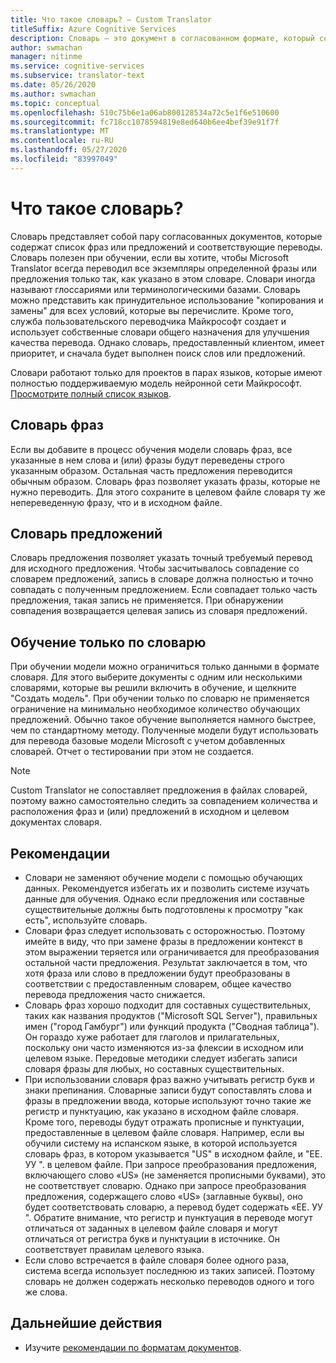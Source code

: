 ```yaml
---
title: Что такое словарь? — Custom Translator
titleSuffix: Azure Cognitive Services
description: Словарь — это документ в согласованном формате, который содержит список фраз или предложений (вместе с переводами этих фраз), чтобы Microsoft Translator всегда переводил эти фразы одинаково. Словари также называют глоссариями и терминологическими базами.
author: swmachan
manager: nitinme
ms.service: cognitive-services
ms.subservice: translator-text
ms.date: 05/26/2020
ms.author: swmachan
ms.topic: conceptual
ms.openlocfilehash: 510c75b6e1a06ab800128534a72c5e1f6e510600
ms.sourcegitcommit: fc718cc1078594819e8ed640b6ee4bef39e91f7f
ms.translationtype: MT
ms.contentlocale: ru-RU
ms.lasthandoff: 05/27/2020
ms.locfileid: "83997049"
---
```

# <a name="what-is-a-dictionary"></a>Что такое словарь?

Словарь представляет собой пару согласованных документов, которые содержат список фраз или предложений и соответствующие переводы. Словарь полезен при обучении, если вы хотите, чтобы Microsoft Translator всегда переводил все экземпляры определенной фразы или предложения только так, как указано в этом словаре. Словари иногда называют глоссариями или терминологическими базами. Словарь можно представить как принудительное использование "копирования и замены" для всех условий, которые вы перечислите. Кроме того, служба пользовательского переводчика Майкрософт создает и использует собственные словари общего назначения для улучшения качества перевода. Однако словарь, предоставленный клиентом, имеет приоритет, и сначала будет выполнен поиск слов или предложений.

Словари работают только для проектов в парах языков, которые имеют полностью поддерживаемую модель нейронной сети Майкрософт. [Просмотрите полный список языков](https://docs.microsoft.com/azure/cognitive-services/translator/language-support#customization).

## <a name="phrase-dictionary"></a>Словарь фраз
Если вы добавите в процесс обучения модели словарь фраз, все указанные в нем слова и (или) фразы будут переведены строго указанным образом. Остальная часть предложения переводится обычным образом. Словарь фраз позволяет указать фразы, которые не нужно переводить. Для этого сохраните в целевом файле словаря ту же непереведенную фразу, что и в исходном файле.

## <a name="sentence-dictionary"></a>Словарь предложений
Словарь предложения позволяет указать точный требуемый перевод для исходного предложения. Чтобы засчитывалось совпадение со словарем предложений, запись в словаре должна полностью и точно совпадать с полученным предложением.  Если совпадает только часть предложения, такая запись не применяется.  При обнаружении совпадения возвращается целевая запись из словаря предложений.

## <a name="dictionary-only-trainings"></a>Обучение только по словарю
При обучении модели можно ограничиться только данными в формате словаря. Для этого выберите документы с одним или несколькими словарями, которые вы решили включить в обучение, и щелкните "Создать модель". При обучении только по словарю не применяется ограничение на минимально необходимое количество обучающих предложений. Обычно такое обучение выполняется намного быстрее, чем по стандартному методу.  Полученные модели будут использовать для перевода базовые модели Microsoft с учетом добавленных словарей.  Отчет о тестировании при этом не создается.

>[!Note]
>Custom Translator не сопоставляет предложения в файлах словарей, поэтому важно самостоятельно следить за совпадением количества и расположения фраз и (или) предложений в исходном и целевом документах словаря.

## <a name="recommendations"></a>Рекомендации

- Словари не заменяют обучение модели с помощью обучающих данных. Рекомендуется избегать их и позволить системе изучать данные для обучения. Однако если предложения или составные существительные должны быть подготовлены к просмотру "как есть", используйте словарь.
- Словари фраз следует использовать с осторожностью. Поэтому имейте в виду, что при замене фразы в предложении контекст в этом выражении теряется или ограничивается для преобразования остальной части предложения. Результат заключается в том, что хотя фраза или слово в предложении будут преобразованы в соответствии с предоставленным словарем, общее качество перевода предложения часто снижается.
- Словарь фраз хорошо подходит для составных существительных, таких как названия продуктов ("Microsoft SQL Server"), правильных имен ("город Гамбург") или функций продукта ("Сводная таблица"). Он гораздо хуже работает для глаголов и прилагательных, поскольку они часто изменяются из-за флексии в исходном или целевом языке. Передовые методики следует избегать записи словаря фразы для любых, но составных существительных.
- При использовании словаря фраз важно учитывать регистр букв и знаки препинания. Словарные записи будут сопоставлять слова и фразы в предложении ввода, которые используют точно такие же регистр и пунктуацию, как указано в исходном файле словаря. Кроме того, переводы будут отражать прописные и пунктуации, предоставленные в целевом файле словаря. Например, если вы обучили систему на испанском языке, в которой используется словарь фраз, в котором указывается "US" в исходном файле, и "EE. УУ ". в целевом файле. При запросе преобразования предложения, включающего слово «US» (не заменяется прописными буквами), это не соответствует словарю. Однако при запросе преобразования предложения, содержащего слово «US» (заглавные буквы), оно будет соответствовать словарю, а перевод будет содержать «EE. УУ ". Обратите внимание, что регистр и пунктуация в переводе могут отличаться от заданных в целевом файле словаря и могут отличаться от регистра букв и пунктуации в источнике. Он соответствует правилам целевого языка.
- Если слово встречается в файле словаря более одного раза, система всегда использует последнюю из таких записей. Поэтому словарь не должен содержать несколько переводов одного и того же слова.

## <a name="next-steps"></a>Дальнейшие действия

- Изучите [рекомендации по форматам документов](document-formats-naming-convention.md).
